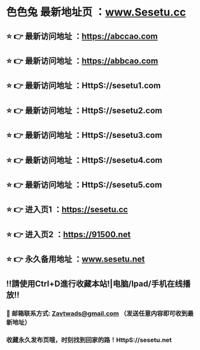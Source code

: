 # 色色兔 最新地址页 ：www.Sesetu.cc
## ⭐️ 👉 最新访问地址 ：https://abccao.com
## ⭐️ 👉 最新访问地址 ：https://abbcao.com
## ⭐️ 👉 最新访问地址 ：HttpS://sesetu1.com
## ⭐️ 👉 最新访问地址 ：HttpS://sesetu2.com
## ⭐️ 👉 最新访问地址 ：HttpS://sesetu3.com
## ⭐️ 👉 最新访问地址 ：HttpS://sesetu4.com
## ⭐️ 👉 最新访问地址 ：HttpS://sesetu5.com
## ⭐️ 👉 进入页1 ：https://sesetu.cc
## ⭐️ 👉 进入页2 ：https://91500.net
## ⭐️ 👉 永久备用地址 ：www.sesetu.net
## ‼️請使用Ctrl+D進行收藏本站!|电脑/Ipad/手机在线播放‼️
### 📧 邮箱联系方式: Zavtwads@gmail.com （发送任意内容即可收到最新地址）
### 收藏永久发布页哦，时刻找到回家的路！HttpS://sesetu.net
